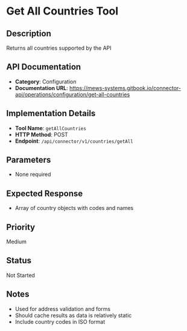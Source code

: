 # Get All Countries Tool

## Description
Returns all countries supported by the API

## API Documentation
- **Category**: Configuration
- **Documentation URL**: https://mews-systems.gitbook.io/connector-api/operations/configuration/get-all-countries

## Implementation Details
- **Tool Name**: `getAllCountries`
- **HTTP Method**: POST
- **Endpoint**: `/api/connector/v1/countries/getAll`

## Parameters
- None required

## Expected Response
- Array of country objects with codes and names

## Priority
Medium

## Status
Not Started

## Notes
- Used for address validation and forms
- Should cache results as data is relatively static
- Include country codes in ISO format 